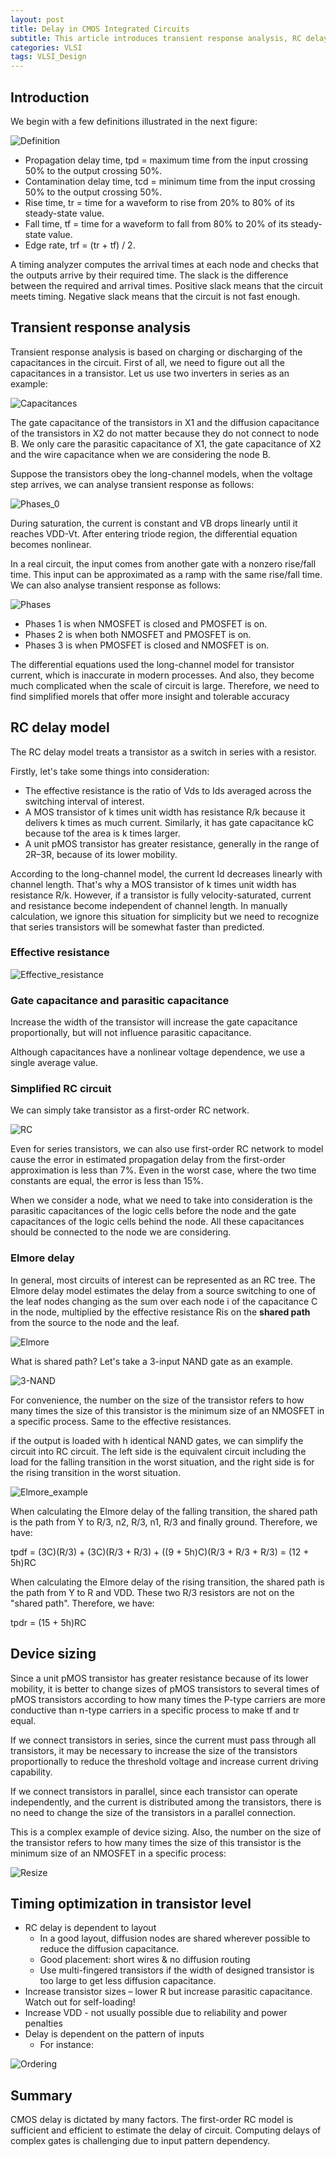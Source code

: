 ```yaml
---
layout: post
title: Delay in CMOS Integrated Circuits
subtitle: This article introduces transient response analysis, RC delay model, Elmore delay device sizing and strategies to optimize timing in transistor level.
categories: VLSI
tags: VLSI_Design
---
```


## Introduction

We begin with a few definitions illustrated in the next figure:

![Definition](https://ruichenqi.github.io/assets/images/VLSI/2/definitions.png)

- Propagation delay time, tpd = maximum time from the input crossing 50% to the output crossing 50%.
- Contamination delay time, tcd = minimum time from the input crossing 50% to the output crossing 50%.
- Rise time, tr = time for a waveform to rise from 20% to 80% of its steady-state value.
- Fall time, tf = time for a waveform to fall from 80% to 20% of its steady-state value.
- Edge rate, trf = (tr + tf) / 2.

A timing analyzer computes the arrival times at each node and checks that the outputs arrive by their required time. The slack is the difference between the required and arrival times. Positive slack means that the circuit meets timing. Negative slack means that the circuit is not fast enough.

## Transient response analysis

Transient response analysis is based on charging or discharging of the capacitances in the circuit. First of all, we need to figure out all the capacitances in a transistor. Let us use two inverters in series as an example:

![Capacitances](https://ruichenqi.github.io/assets/images/VLSI/2/capacitances.png)

The gate capacitance of the transistors in X1 and the diffusion capacitance of the transistors in X2 do not matter because they do not connect to node B. We only care the parasitic capacitance of X1, the gate capacitance of X2 and the wire capacitance when we are considering the node B.

Suppose the transistors obey the long-channel models, when the voltage step arrives, we can analyse transient response as follows:

![Phases_0](https://ruichenqi.github.io/assets/images/VLSI/2/phases_0.png)

During saturation, the current is constant and VB drops linearly until it reaches VDD-Vt. After entering triode region, the differential equation becomes nonlinear.

In a real circuit, the input comes from another gate with a nonzero rise/fall time. This input can be approximated as a ramp with the same rise/fall time. We can also analyse transient response as follows:

![Phases](https://ruichenqi.github.io/assets/images/VLSI/2/phases.png)

- Phases 1 is when NMOSFET is closed and PMOSFET is on.
- Phases 2 is when both NMOSFET and PMOSFET is on.
- Phases 3 is when PMOSFET is closed and NMOSFET is on.

The differential equations used the long-channel model for transistor current, which is inaccurate in modern processes. And also, they become much complicated when the scale of circuit is large. Therefore, we need to find simplified morels that offer more insight and tolerable accuracy

## RC delay model

The RC delay model treats a transistor as a switch in series with a resistor.

Firstly, let's take some things into consideration:
- The effective resistance is the ratio of Vds to Ids averaged across the switching interval of interest.
- A MOS transistor of k times unit width has resistance R/k because it delivers k times as much current. Similarly, it has gate capacitance kC because tof the area is k times larger.
- A unit pMOS transistor has greater resistance, generally in the range of 2R–3R, because of its lower mobility.
  
According to the long-channel model, the current Id decreases linearly with channel length. That's why a MOS transistor of k times unit width has resistance R/k. However, if a transistor is fully velocity-saturated, current and resistance become independent of channel length. In manually calculation, we ignore this situation for simplicity but we need to recognize that series transistors will be somewhat faster than predicted.

### Effective resistance

![Effective_resistance](https://ruichenqi.github.io/assets/images/VLSI/2/effective_resistance.png)

### Gate capacitance and parasitic capacitance

Increase the width of the transistor will increase the gate capacitance proportionally, but will not influence parasitic capacitance.

Although capacitances have a nonlinear voltage dependence, we use a single average value.

### Simplified RC circuit

We can simply take transistor as a first-order RC network.

![RC](https://ruichenqi.github.io/assets/images/VLSI/2/RC.png)

Even for series transistors, we can also use first-order RC network to model cause the error in estimated propagation delay from the first-order approximation is less than 7%. Even in the worst case, where the two time constants are equal, the error is less than 15%.

When we consider a node, what we need to take into consideration is the parasitic capacitances of the logic cells before the node and the gate capacitances of the logic cells behind the node. All these capacitances should be connected to the node we are considering.

### Elmore delay

In general, most circuits of interest can be represented as an RC tree. The Elmore delay model estimates the delay from a source switching to one of the leaf nodes changing as the sum over each node i of the capacitance C in the node, multiplied by the effective resistance Ris on the **shared path** from the source to the node and the leaf.

![Elmore](https://ruichenqi.github.io/assets/images/VLSI/2/elmore.png)

What is shared path? Let's take a 3-input NAND gate as an example.

![3-NAND](https://ruichenqi.github.io/assets/images/VLSI/2/3-NAND.png)

For convenience, the number on the size of the transistor refers to how many times the size of this transistor is the minimum size of an NMOSFET in a specific process. Same to the effective resistances.

if the output is loaded with h identical NAND gates, we can simplify the circuit into RC circuit. The left side is the equivalent circuit including the load for the falling transition in the worst situation, and the right side is for the rising transition in the worst situation.

![Elmore_example](https://ruichenqi.github.io/assets/images/VLSI/2/elmore_example.png)

When calculating the Elmore delay of the falling transition, the shared path is the path from Y to R/3, n2, R/3, n1, R/3 and finally ground. Therefore, we have:

tpdf = (3C)(R/3) + (3C)(R/3 + R/3) + ((9 + 5h)C)(R/3 + R/3 + R/3) = (12 + 5h)RC

When calculating the Elmore delay of the rising transition, the shared path is the path from Y to R and VDD. These two R/3 resistors are not on the "shared path". Therefore, we have:

tpdr = (15 + 5h)RC

## Device sizing

Since a unit pMOS transistor has greater resistance because of its lower mobility, it is better to change sizes of pMOS transistors to several times of pMOS transistors according to how many times the P-type carriers are more conductive than n-type carriers in a specific process to make tf and tr equal. 

If we connect transistors in series, since the current must pass through all transistors, it may be necessary to increase the size of the transistors proportionally to reduce the threshold voltage and increase current driving capability.

If we connect transistors in parallel, since each transistor can operate independently, and the current is distributed among the transistors, there is no need to change the size of the transistors in a parallel connection.

This is a complex example of device sizing. Also, the number on the size of the transistor refers to how many times the size of this transistor is the minimum size of an NMOSFET in a specific process:

![Resize](https://ruichenqi.github.io/assets/images/VLSI/2/resize.png)

## Timing optimization in transistor level

- RC delay is dependent to layout
  - In a good layout, diffusion nodes are shared wherever possible to reduce the diffusion capacitance. 
  - Good placement: short wires & no diffusion routing
  - Use multi-fingered transistors if the width of designed transistor is too large to get less diffusion capacitance.
- Increase transistor sizes – lower R but increase parasitic capacitance. Watch out for self-loading!
- Increase VDD - not usually possible due to reliability and power penalties
- Delay is dependent on the pattern of inputs
  - For instance:

![Ordering](https://ruichenqi.github.io/assets/images/VLSI/2/ordering.png)

## Summary

CMOS delay is dictated by many factors. The first-order RC model is sufficient and efficient to estimate the delay of circuit. Computing delays of complex gates is challenging due to input pattern dependency. 



